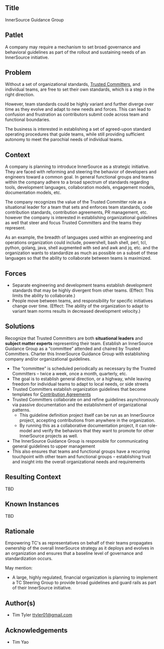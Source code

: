 ## Title

InnerSource Guidance Group

## Patlet

A company may require a mechanism to set broad governance and behavioral guidelines as part of the rollout and sustaining needs of an InnerSource initiative.

## Problem

Without a set of organizational standards, [Trusted Committers](../2-structured/trusted-committer.md), and individual teams, are free to set their own standards, which is a step in the right direction.  

However, team standards could be highly variant and further diverge over time as they evolve and adapt to new needs and forces.  This can lead to confusion and frustration as contributors submit code across team and functional boundaries. 

The business is interested in establishing a set of agreed-upon standard operating procedures that guide teams, while still providing sufficient autonomy to meet the parochial needs of individual teams.

## Context

A company is planning to introduce InnerSource as a strategic initiative. They are faced with reforming and steering the behavior of developers and engineers toward a common goal.  In general functional groups and teams within the company adhere to a broad spectrum of standards regarding tools, development languages, collaboration models, engagement models, documentation models, etc. 

The company recognizes the value of the Trusted Committer role as a situational leader for a team that sets and enforces team standards, code contribution standards, contribution agreements, PR management, etc. however the company is interested in establishing organizational guidelines as well that steer and focus Trusted Committers and the teams they represent.

As an example, the breadth of languages used within an engineering and operations organization could include, powershell, bash shell, perl, tcl, python, golang, java, shell augmented with sed and awk and jq, etc. and the organization wants to standardize as much as possible on a subset of these languages so that the ability to collaborate between teams is maximized.

## Forces

- Separate engineering and development teams establish development standards that may be highly divergent from other teams. (Effect: This limits the ability to collaborate.)
- People move between teams, and responsibility for specific initiatives change over time. (Effect: The ability of the organization to adapt to variant team norms results in decreased development velocity.)

## Solutions

Recognize that Trusted Committers are both **situational leaders** and **subject matter experts** representing their team. Establish an InnerSource Guidance Group as a “committee” attended and chaired by Trusted Committers. Charter this InnerSource Guidance Group with establishing company and/or organizational guidelines.

- The “committee” is scheduled periodically as necessary by the Trusted Committers – twice a week, once a month, quarterly, etc.
- The goal is to establish general direction, or a highway, while leaving freedom for individual teams to adapt to local needs, or side streets
- Trusted Committers establish organization guidelines that become templates for [Contribution Agreements](../2-structured/project-setup/base-documentation.md)
- Trusted Committers collaborate on and refine guidelines asynchronously via passive documentation and the establishment of organizational patterns. 
    - This guideline definition project itself can be run as an InnerSource project, accepting contributions from anywhere in the organization. 
    - By running this as a collaborative documentation project, it can role-model and verify the behaviors that they want to promote for other InnerSource projects as well.
- The InnerSource Guidance Group is responsible for communicating general guidelines to upper management
- This also ensures that teams and functional groups have a recurring touchpoint with other team and functional groups – establishing trust and insight into the overall organizational needs and requirements

## Resulting Context

TBD

## Known Instances 

TBD

## Rationale

Empowering TC's as representatives on behalf of their teams propagates ownership of the overall InnerSource strategy as it deploys and evolves in an organization and ensures that a baseline level of governance and standardization occurs.

May mention:
- A large, highly regulated, financial organization is planning to implement a TC Steering Group to provide broad guidelines and guard rails as part of their InnerSource initiative.

## Author(s)

- Tim Tyler <ttyler01@gmail.com>

## Acknowledgements

- Tim Yao

